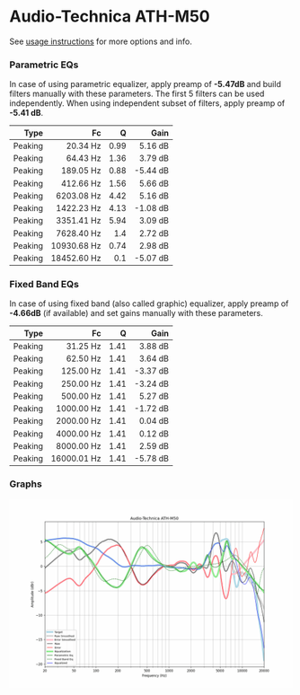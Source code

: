 # Audio-Technica ATH-M50
See [usage instructions](https://github.com/jaakkopasanen/AutoEq#usage) for more options and info.

### Parametric EQs
In case of using parametric equalizer, apply preamp of **-5.47dB** and build filters manually
with these parameters. The first 5 filters can be used independently.
When using independent subset of filters, apply preamp of **-5.41 dB**.

| Type    | Fc          |    Q | Gain     |
|--------:|------------:|-----:|---------:|
| Peaking | 20.34 Hz    | 0.99 | 5.16 dB  |
| Peaking | 64.43 Hz    | 1.36 | 3.79 dB  |
| Peaking | 189.05 Hz   | 0.88 | -5.44 dB |
| Peaking | 412.66 Hz   | 1.56 | 5.66 dB  |
| Peaking | 6203.08 Hz  | 4.42 | 5.16 dB  |
| Peaking | 1422.23 Hz  | 4.13 | -1.08 dB |
| Peaking | 3351.41 Hz  | 5.94 | 3.09 dB  |
| Peaking | 7628.40 Hz  | 1.4  | 2.72 dB  |
| Peaking | 10930.68 Hz | 0.74 | 2.98 dB  |
| Peaking | 18452.60 Hz | 0.1  | -5.07 dB |

### Fixed Band EQs
In case of using fixed band (also called graphic) equalizer, apply preamp of **-4.66dB**
(if available) and set gains manually with these parameters.

| Type    | Fc          |    Q | Gain     |
|--------:|------------:|-----:|---------:|
| Peaking | 31.25 Hz    | 1.41 | 3.88 dB  |
| Peaking | 62.50 Hz    | 1.41 | 3.64 dB  |
| Peaking | 125.00 Hz   | 1.41 | -3.37 dB |
| Peaking | 250.00 Hz   | 1.41 | -3.24 dB |
| Peaking | 500.00 Hz   | 1.41 | 5.27 dB  |
| Peaking | 1000.00 Hz  | 1.41 | -1.72 dB |
| Peaking | 2000.00 Hz  | 1.41 | 0.04 dB  |
| Peaking | 4000.00 Hz  | 1.41 | 0.12 dB  |
| Peaking | 8000.00 Hz  | 1.41 | 2.59 dB  |
| Peaking | 16000.01 Hz | 1.41 | -5.78 dB |

### Graphs
![](./Audio-Technica%20ATH-M50.png)